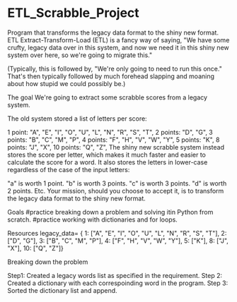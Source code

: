 # ETL_Scrabble_Project
Program that transforms the legacy data format to the shiny new format.
ETL
Extract-Transform-Load (ETL) is a fancy way of saying, "We have some crufty, legacy data over in this system, and now we need it in this shiny new system over here, so we're going to migrate this."

(Typically, this is followed by, "We're only going to need to run this once." That's then typically followed by much forehead slapping and moaning about how stupid we could possibly be.)

The goal
We're going to extract some scrabble scores from a legacy system.

The old system stored a list of letters per score:

1 point: "A", "E", "I", "O", "U", "L", "N", "R", "S", "T",
2 points: "D", "G",
3 points: "B", "C", "M", "P",
4 points: "F", "H", "V", "W", "Y",
5 points: "K",
8 points: "J", "X",
10 points: "Q", "Z",
The shiny new scrabble system instead stores the score per letter, which makes it much faster and easier to calculate the score for a word. It also stores the letters in lower-case regardless of the case of the input letters:

"a" is worth 1 point.
"b" is worth 3 points.
"c" is worth 3 points.
"d" is worth 2 points.
Etc.
Your mission, should you choose to accept it, is to transform the legacy data format to the shiny new format.

Goals
#practice breaking down a problem and solving itin Python from scratch.
#practice working with dictionaries and for loops.

Resources
legacy_data= {
    1: ["A", "E", "I", "O", "U", "L", "N", "R", "S", "T"],
    2: ["D", "G"],
    3: ["B", "C", "M", "P"],
    4: ["F", "H", "V", "W", "Y"],
    5: ["K"],
    8: ["J", "X"],
    10: ["Q", "Z"]}
    
Breaking down the problem

Step1:
Created a legacy words list as specified in the requirement.
Step 2:
Created a dictionary with each correspoinding word in the program.
Step 3:
Sorted the dictionary list and append.





